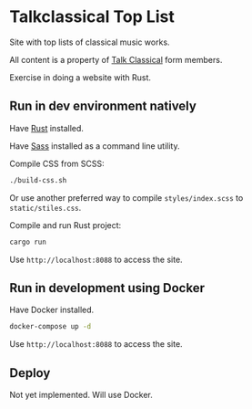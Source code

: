# Talkclassical Top List

Site with top lists of classical music works.

All content is a property of [Talk Classical](https://talkclassical.com) form members.

Exercise in doing a website with Rust.

## Run in dev environment natively

Have [Rust](https://www.rust-lang.org/tools/install) installed.

Have [Sass](https://sass-lang.com/install) installed as a command line utility.

Compile CSS from SCSS:

```bash
./build-css.sh
```

Or use another preferred way to compile `styles/index.scss` to `static/stiles.css`.

Compile and run Rust project:

```bash
cargo run
```

Use `http://localhost:8088` to access the site.

## Run in development using Docker

Have Docker installed.

```bash
docker-compose up -d
```

Use `http://localhost:8088` to access the site.

## Deploy

Not yet implemented. Will use Docker.